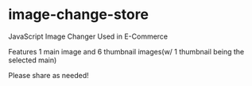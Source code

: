 # image-change-store
JavaScript Image Changer Used in E-Commerce

Features 1 main image and 6 thumbnail images(w/ 1 thumbnail being the selected main)

Please share as needed!
